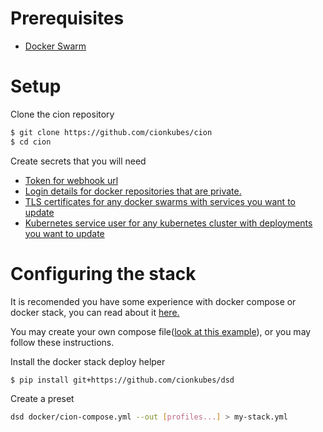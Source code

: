 # Prerequisites
- [Docker Swarm](https://docs.docker.com/get-started/part4/)

# Setup
Clone the cion repository 
```bash
$ git clone https://github.com/cionkubes/cion
$ cd cion
```

Create secrets that you will need
- [Token for webhook url](secrets.md#token)
- [Login details for docker repositories that are private.](secrets.md#dockerhub)
- [TLS certificates for any docker swarms with services you want to update](secrets.md#docker)
- [Kubernetes service user for any kubernetes cluster with deployments you want to update](secrets.md#kubernetes)

# Configuring the stack
It is recomended you have some experience with docker compose or docker stack, you can read about it [here.](https://docs.docker.com/compose/compose-file/#service-configuration-reference)

You may create your own compose file([look at this example](https://github.com/cionkubes/cion/blob/master/docker/cion-compose.yml)), or you may follow these instructions.

Install the docker stack deploy helper
```bash
$ pip install git+https://github.com/cionkubes/dsd
```

Create a preset
```bash
dsd docker/cion-compose.yml --out [profiles...] > my-stack.yml
```

